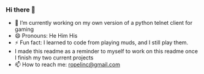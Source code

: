 ### Hi there 👋
- 🔭 I’m currently working on my own version of a python telnet client for gaming
- 😄 Pronouns: He Him His
- ⚡ Fun fact: I learned to code from playing muds, and I still play them. 
- I made this readme as a reminder to myself to work on this readme once I finish my two current projects
- 📫 How to reach me: ropelinc@gmail.com

<!--
**LincT/LincT** is a ✨ _special_ ✨ repository because its `README.md` (this file) appears on your GitHub profile.

Here are some ideas to get you started:

- 🔭 I’m currently working on my own version of a python telnet client
- 🌱 I’m currently learning ...
- 👯 I’m looking to collaborate on ...
- 🤔 I’m looking for help with ...
- 💬 Ask me about ...
- 📫 How to reach me: ...
- 😄 Pronouns: He Him His
- ⚡ Fun fact: I learned to code from playing muds, and I still play them.
-->
